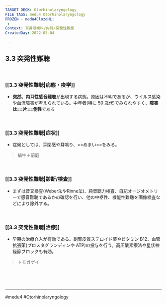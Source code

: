 ```yaml
---
TARGET DECK: Otorhinolaryngology
FILE TAGS: medu4 Otorhinolaryngology
FROZEN - medu4ClozeHL:
 : 
Context: 耳鼻咽喉科/内耳/突発性難聴
CreatedDay: 2022-05-04

---
```


## 3.3 突発性難聴

<br>

### [[3.3 突発性難聴|病態・疫学]]
* **突然、内耳性感音難聴**が出現する病態。原因は不明であるが、ウイルス感染や血流障害が考えられている。中年者(特に 50 歳代)でみられやすく、**障害は==片==側性**である
<!--ID: 1654158427996-->


<br>

### [[3.3 突発性難聴|症状]]
* 症候としては、耳閉感や耳鳴り、==めまい==をみる。
>蝸牛＋前庭
<!--ID: 1651896784055-->



<br>

### [[3.3 突発性難聴|診断/検査]]
* まずは音叉検査(Weber法やRinne法)、純音聴力検査、自記オージオメトリーで感音難聴であるかの確認を行い、他の中枢性、機能性難聴を画像検査などにより除外する。

<br>

### [[3.3 突発性難聴|治療]]
* 早期の治療介入が有効である。副腎皮質ステロイド薬やビタミン B12、血管拡張薬(プロスタグランディンや ATP)の投与を行う。高圧酸素療法や星状神経節ブロックも有効。
>トモガゲイ 



<br><br><br>

---
#medu4 #Otorhinolaryngology 